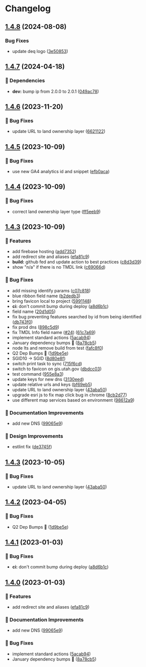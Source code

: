 # Changelog

## [1.4.8](https://github.com/agrc/surface-water-quality/compare/v1.4.7...v1.4.8) (2024-08-08)


### Bug Fixes

* update deq logo ([3e50853](https://github.com/agrc/surface-water-quality/commit/3e50853dc6ae1ce586780f9a6010cb2d1c1bc62f))

## [1.4.7](https://github.com/agrc/surface-water-quality/compare/v1.4.6...v1.4.7) (2024-04-18)


### 🌲 Dependencies

* **dev:** bump ip from 2.0.0 to 2.0.1 ([049ac78](https://github.com/agrc/surface-water-quality/commit/049ac78fef9bb675beb12b88e62fbe8e740dd7d5))

## [1.4.6](https://github.com/agrc/surface-water-quality/compare/v1.4.5...v1.4.6) (2023-11-20)


### 🐛 Bug Fixes

* update URL to land ownership layer ([6621122](https://github.com/agrc/surface-water-quality/commit/6621122abbf570cd2d2610d0e93c70a99d2cf1e2))

## [1.4.5](https://github.com/agrc/surface-water-quality/compare/v1.4.4...v1.4.5) (2023-10-09)


### 🐛 Bug Fixes

* use new GA4 analytics id and snippet ([efb0aca](https://github.com/agrc/surface-water-quality/commit/efb0aca94f379ca3531da08fd2f8c96a9a13bd4e))

## [1.4.4](https://github.com/agrc/surface-water-quality/compare/v1.4.3...v1.4.4) (2023-10-09)


### 🐛 Bug Fixes

* correct land ownership layer type ([ff5eeb9](https://github.com/agrc/surface-water-quality/commit/ff5eeb92c8742449edf1863d45e6a8553c7d7ce7))

## [1.4.3](https://github.com/agrc/surface-water-quality/compare/v1.4.3...v1.4.3) (2023-10-09)


### 🚀 Features

* add firebase hosting ([add7352](https://github.com/agrc/surface-water-quality/commit/add73521a119abccc2f320e831fa7152ba8758a9))
* add redirect site and aliases ([efa81c9](https://github.com/agrc/surface-water-quality/commit/efa81c99e74499bc6cbf000fdc9a6a305cd1f978))
* **build:** github fed and update action to best practices ([c8d3d39](https://github.com/agrc/surface-water-quality/commit/c8d3d39fefd1f0495a1b61977dce7d4657b54f14))
* show "n/a" if there is no TMDL link ([c69066d](https://github.com/agrc/surface-water-quality/commit/c69066d0635c67bb7f857ff1aff318a43abec1cd))


### 🐛 Bug Fixes

* add missing identify params ([c07c818](https://github.com/agrc/surface-water-quality/commit/c07c81895198875495b336a58b1c6c27d142ca0f))
* blue ribbon field name ([b2dedb3](https://github.com/agrc/surface-water-quality/commit/b2dedb382dd37992943af4b5da5d0e091f956a0a))
* bring favicon local to project ([5991148](https://github.com/agrc/surface-water-quality/commit/5991148e1398e255bff8a5f946c16ada34a552a0))
* **ci:** don't commit bump during deploy ([a8d6b1c](https://github.com/agrc/surface-water-quality/commit/a8d6b1c15237343951ef305bf8311e2008a98ffb))
* field name ([20d1d05](https://github.com/agrc/surface-water-quality/commit/20d1d056b1a545905a3b5f0823e5148720174276))
* fix bug preventing features searched by id from being identified ([db743f0](https://github.com/agrc/surface-water-quality/commit/db743f0f0ab726269eb01a8c5415e7549fad19c6))
* fix prod dns ([898c5d9](https://github.com/agrc/surface-water-quality/commit/898c5d91683879a74e53eb98fc4227f73edbdca6))
* fix TMDL Info field name ([#24](https://github.com/agrc/surface-water-quality/issues/24)) ([61c7a69](https://github.com/agrc/surface-water-quality/commit/61c7a698b7483188a6b57ac312eebcd9c8c14284))
* implement standard actions ([5acab94](https://github.com/agrc/surface-water-quality/commit/5acab94de9257407c189ce7744e3d272c5c48163))
* January dependency bumps 🌲 ([8a78cb5](https://github.com/agrc/surface-water-quality/commit/8a78cb5a126bd034e9818606eaa736dabaf23ea4))
* node lts and remove build from test ([fafc8f0](https://github.com/agrc/surface-water-quality/commit/fafc8f0a704be9b5282ea79592a75abbf1bd5b93))
* Q2 Dep Bumps 🌲 ([1d9be5e](https://github.com/agrc/surface-water-quality/commit/1d9be5eadebb447a6823a9203a1a3b9875a5171a))
* SGID10 -&gt; SGID ([8d80e8f](https://github.com/agrc/surface-water-quality/commit/8d80e8f34b41617054fa87bae6add4dfe5f92e49))
* switch print task to sync ([715f6cd](https://github.com/agrc/surface-water-quality/commit/715f6cda4c0d1429004e0a34e78fa72fcad8cf3b))
* switch to favicon on gis.utah.gov ([dbdcc03](https://github.com/agrc/surface-water-quality/commit/dbdcc03c796cdd7c51ad5074b7719baf2cc7e58c))
* test command ([955e8a3](https://github.com/agrc/surface-water-quality/commit/955e8a36a0d89e39c08236aab823c0073d376706))
* update keys for new dns ([3130eed](https://github.com/agrc/surface-water-quality/commit/3130eed83ceeae4335f47a5b6e790528ba866d40))
* update relative urls and keys ([bf69eb5](https://github.com/agrc/surface-water-quality/commit/bf69eb511a0afcdad9fc9493ccab5519e3fb535b))
* update URL to land ownership layer ([43aba50](https://github.com/agrc/surface-water-quality/commit/43aba501f18a93de62aa3eb35f5bb7889430608c))
* upgrade esri js to fix map click bug in chrome ([8cb2d77](https://github.com/agrc/surface-water-quality/commit/8cb2d77333b2b7f7818e2351ea61f79d322cae59))
* use different map services based on environment ([98612a9](https://github.com/agrc/surface-water-quality/commit/98612a9455236e5ee74fd5523539f20c91e27943))


### 📖 Documentation Improvements

* add new DNS ([99065e9](https://github.com/agrc/surface-water-quality/commit/99065e9c027d89d2a829c846dead6ec98a4b1990))


### 🎨 Design Improvements

* estlint fix ([de3745f](https://github.com/agrc/surface-water-quality/commit/de3745f930d2b48618c33e924001c446c194a89d))

## [1.4.3](https://github.com/agrc/surface-water-quality/compare/v1.4.2...v1.4.3) (2023-10-05)


### 🐛 Bug Fixes

* update URL to land ownership layer ([43aba50](https://github.com/agrc/surface-water-quality/commit/43aba501f18a93de62aa3eb35f5bb7889430608c))

## [1.4.2](https://github.com/agrc/surface-water-quality/compare/v1.4.1...v1.4.2) (2023-04-05)


### 🐛 Bug Fixes

* Q2 Dep Bumps 🌲 ([1d9be5e](https://github.com/agrc/surface-water-quality/commit/1d9be5eadebb447a6823a9203a1a3b9875a5171a))

## [1.4.1](https://github.com/agrc/surface-water-quality/compare/v1.4.0...v1.4.1) (2023-01-03)


### 🐛 Bug Fixes

* **ci:** don't commit bump during deploy ([a8d6b1c](https://github.com/agrc/surface-water-quality/commit/a8d6b1c15237343951ef305bf8311e2008a98ffb))

## [1.4.0](https://github.com/agrc/surface-water-quality/compare/v1.3.6...v1.4.0) (2023-01-03)


### 🚀 Features

* add redirect site and aliases ([efa81c9](https://github.com/agrc/surface-water-quality/commit/efa81c99e74499bc6cbf000fdc9a6a305cd1f978))


### 📖 Documentation Improvements

* add new DNS ([99065e9](https://github.com/agrc/surface-water-quality/commit/99065e9c027d89d2a829c846dead6ec98a4b1990))


### 🐛 Bug Fixes

* implement standard actions ([5acab94](https://github.com/agrc/surface-water-quality/commit/5acab94de9257407c189ce7744e3d272c5c48163))
* January dependency bumps 🌲 ([8a78cb5](https://github.com/agrc/surface-water-quality/commit/8a78cb5a126bd034e9818606eaa736dabaf23ea4))
